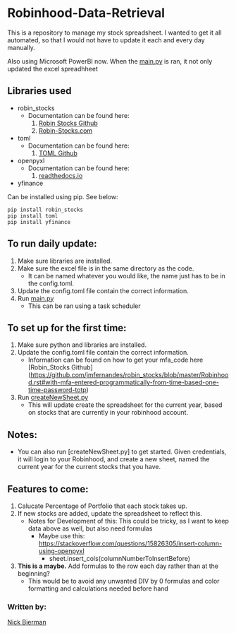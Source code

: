 # Robinhood-Data-Retrieval
This is a repository to manage my stock spreadsheet.  I wanted to get it all automated, so that I would not have to update it each and every day manually.  

Also using Microsoft PowerBI now. When the [main.py](main.py) is ran, it not only updated the excel spreadhheet

## Libraries used
* robin_stocks
	* Documentation can be found here: 
		1. [Robin Stocks Github](https://github.com/jmfernandes/robin_stocks) 
		2. [Robin-Stocks.com](http://www.robin-stocks.com/en/latest/robinhood.html)
* toml
	* Documentation can be found here:
		1. [TOML Github](https://github.com/toml-lang/toml)
* openpyxl
	* Documentation can be found here:
		1. [readthedocs.io](https://openpyxl.readthedocs.io/en/stable/)
* yfinance

Can be installed using pip. See below:
```
pip install robin_stocks
pip install toml
pip install yfinance
```

## To run daily update:
1. Make sure libraries are installed.
2. Make sure the excel file is in the same directory as the code.
	* It can be named whatever you would like, the name just has to be in the config.toml.
3. Update the config.toml file contain the correct information.
4. Run [main.py](main.py)
	* This can be ran using a task scheduler

## To set up for the first time:
1. Make sure python and libraries are installed. 
2. Update the config.toml file contain the correct information. 
	* Information can be found on how to get your mfa_code here [Robin_Stocks Github] (https://github.com/jmfernandes/robin_stocks/blob/master/Robinhood.rst#with-mfa-entered-programmatically-from-time-based-one-time-password-totp)
3. Run [createNewSheet.py](createNewSheet.py)
	* This will update create the spreadsheet for the current year, based on stocks that are currently in your robinhood account.

## Notes:
* You can also run [createNewSheet.py] to get started.  Given credentials, it will login to your Robinhood, and create a new sheet, named the current year for the current stocks that you have.

## Features to come:
1. Calucate Percentage of Portfolio that each stock takes up.
2. If new stocks are added, update the spreadsheet to reflect this.
	* Notes for Development of this: This could be tricky, as I want to keep data above as well, but also need formulas
		* Maybe use this: https://stackoverflow.com/questions/15826305/insert-column-using-openpyxl 
			* sheet.insert_cols(columnNumberToInsertBefore)
3. **This is a maybe.** Add formulas to the row each day rather than at the beginning?
	* This would be to avoid any unwanted DIV by 0 formulas and color formatting and calculations needed before hand

### Written by:
[Nick Bierman](https://github.com/kcin999)
